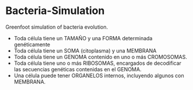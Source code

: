 Bacteria-Simulation
===================

Greenfoot simulation of bacteria evolution.
* Toda célula tiene un TAMAÑO y una FORMA determinada genéticamente
* Toda célula tiene un SOMA (citoplasma) y una MEMBRANA
* Toda célula tiene un GENOMA contenido en uno o más CROMOSOMAS.
* Toda célula tiene uno o más RIBOSOMAS, encargados de decodificar las secuencias genéticas contenidas en el GENOMA.
* Una célula puede tener ORGANELOS internos, incluyendo algunos con MEMBRANA.